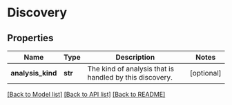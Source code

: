 # Discovery

## Properties
Name | Type | Description | Notes
------------ | ------------- | ------------- | -------------
**analysis_kind** | **str** | The kind of analysis that is handled by this discovery. | [optional] 

[[Back to Model list]](../README.md#documentation-for-models) [[Back to API list]](../README.md#documentation-for-api-endpoints) [[Back to README]](../README.md)


